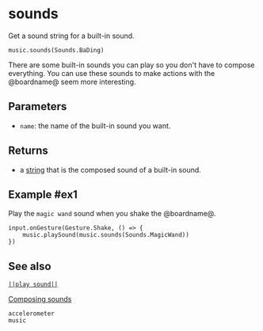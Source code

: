 # sounds

Get a sound string for a built-in sound.

```sig
music.sounds(Sounds.BaDing)
```
There are some built-in sounds you can play so you don't have to compose everything. You
can use these sounds to make actions with the @boardname@ seem more interesting.

## Parameters

* ``name``: the name of the built-in sound you want.

## Returns

* a [string](/types/string) that is the composed sound of a built-in sound.

## Example #ex1

Play the ``magic wand`` sound when you shake the @boardname@.

```blocks
input.onGesture(Gesture.Shake, () => {
    music.playSound(music.sounds(Sounds.MagicWand))
})
```

## See also

[``||play sound||``](/reference/music/play-sound)

[Composing sounds](/reference/music/composing-sounds)

```package
accelerometer
music
```
